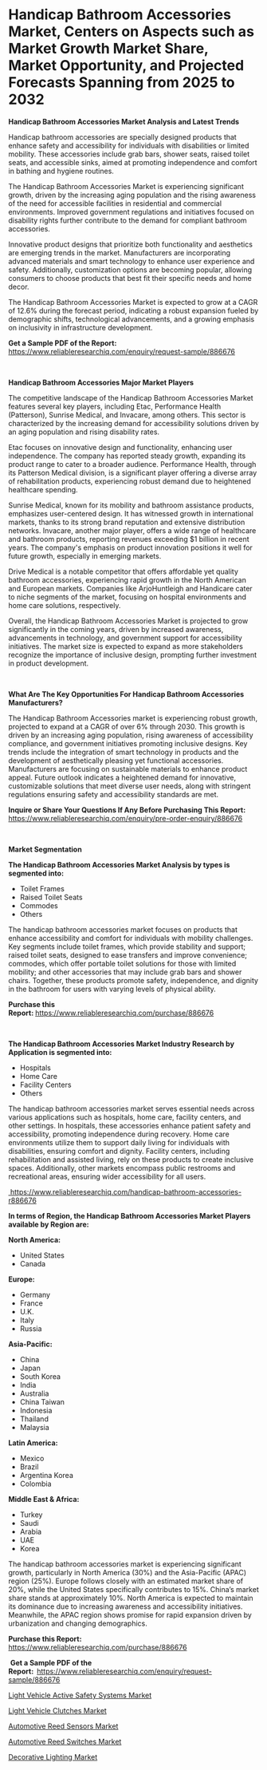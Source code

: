<p><h1>Handicap Bathroom Accessories Market, Centers on Aspects such as Market Growth Market Share, Market Opportunity, and Projected Forecasts Spanning from 2025 to 2032</h1></p><p><strong>Handicap Bathroom Accessories Market Analysis and Latest Trends</strong></p>
<p><p>Handicap bathroom accessories are specially designed products that enhance safety and accessibility for individuals with disabilities or limited mobility. These accessories include grab bars, shower seats, raised toilet seats, and accessible sinks, aimed at promoting independence and comfort in bathing and hygiene routines. </p><p>The Handicap Bathroom Accessories Market is experiencing significant growth, driven by the increasing aging population and the rising awareness of the need for accessible facilities in residential and commercial environments. Improved government regulations and initiatives focused on disability rights further contribute to the demand for compliant bathroom accessories. </p><p>Innovative product designs that prioritize both functionality and aesthetics are emerging trends in the market. Manufacturers are incorporating advanced materials and smart technology to enhance user experience and safety. Additionally, customization options are becoming popular, allowing consumers to choose products that best fit their specific needs and home decor. </p><p>The Handicap Bathroom Accessories Market is expected to grow at a CAGR of 12.6% during the forecast period, indicating a robust expansion fueled by demographic shifts, technological advancements, and a growing emphasis on inclusivity in infrastructure development.</p></p>
<p><strong>Get a Sample PDF of the Report:&nbsp;</strong> <a href="https://www.reliableresearchiq.com/enquiry/request-sample/886676?utm_campaign=2196&utm_medium=2&utm_source=Github&utm_content=ia&utm_term=06022025&utm_id=handicap-bathroom-accessories">https://www.reliableresearchiq.com/enquiry/request-sample/886676</a></p>
<p>&nbsp;</p>
<p><strong>Handicap Bathroom Accessories Major Market Players</strong></p>
<p><p>The competitive landscape of the Handicap Bathroom Accessories Market features several key players, including Etac, Performance Health (Patterson), Sunrise Medical, and Invacare, among others. This sector is characterized by the increasing demand for accessibility solutions driven by an aging population and rising disability rates.</p><p>Etac focuses on innovative design and functionality, enhancing user independence. The company has reported steady growth, expanding its product range to cater to a broader audience. Performance Health, through its Patterson Medical division, is a significant player offering a diverse array of rehabilitation products, experiencing robust demand due to heightened healthcare spending.</p><p>Sunrise Medical, known for its mobility and bathroom assistance products, emphasizes user-centered design. It has witnessed growth in international markets, thanks to its strong brand reputation and extensive distribution networks. Invacare, another major player, offers a wide range of healthcare and bathroom products, reporting revenues exceeding $1 billion in recent years. The company's emphasis on product innovation positions it well for future growth, especially in emerging markets.</p><p>Drive Medical is a notable competitor that offers affordable yet quality bathroom accessories, experiencing rapid growth in the North American and European markets. Companies like ArjoHuntleigh and Handicare cater to niche segments of the market, focusing on hospital environments and home care solutions, respectively.</p><p>Overall, the Handicap Bathroom Accessories Market is projected to grow significantly in the coming years, driven by increased awareness, advancements in technology, and government support for accessibility initiatives. The market size is expected to expand as more stakeholders recognize the importance of inclusive design, prompting further investment in product development.</p></p>
<p>&nbsp;</p>
<p><strong>What Are The Key Opportunities For Handicap Bathroom Accessories Manufacturers?</strong></p>
<p><p>The Handicap Bathroom Accessories market is experiencing robust growth, projected to expand at a CAGR of over 6% through 2030. This growth is driven by an increasing aging population, rising awareness of accessibility compliance, and government initiatives promoting inclusive designs. Key trends include the integration of smart technology in products and the development of aesthetically pleasing yet functional accessories. Manufacturers are focusing on sustainable materials to enhance product appeal. Future outlook indicates a heightened demand for innovative, customizable solutions that meet diverse user needs, along with stringent regulations ensuring safety and accessibility standards are met.</p></p>
<p><strong>Inquire or Share Your Questions If Any Before Purchasing This Report:</strong> <a href="https://www.reliableresearchiq.com/enquiry/pre-order-enquiry/886676?utm_campaign=2196&utm_medium=2&utm_source=Github&utm_content=ia&utm_term=06022025&utm_id=handicap-bathroom-accessories">https://www.reliableresearchiq.com/enquiry/pre-order-enquiry/886676</a></p>
<p>&nbsp;</p>
<p><strong>Market Segmentation</strong></p>
<p><strong>The Handicap Bathroom Accessories Market Analysis by types is segmented into:</strong></p>
<p><ul><li>Toilet Frames</li><li>Raised Toilet Seats</li><li>Commodes</li><li>Others</li></ul></p>
<p><p>The handicap bathroom accessories market focuses on products that enhance accessibility and comfort for individuals with mobility challenges. Key segments include toilet frames, which provide stability and support; raised toilet seats, designed to ease transfers and improve convenience; commodes, which offer portable toilet solutions for those with limited mobility; and other accessories that may include grab bars and shower chairs. Together, these products promote safety, independence, and dignity in the bathroom for users with varying levels of physical ability.</p></p>
<p><strong>Purchase this Report:&nbsp;</strong><a href="https://www.reliableresearchiq.com/purchase/886676?utm_campaign=2196&utm_medium=2&utm_source=Github&utm_content=ia&utm_term=06022025&utm_id=handicap-bathroom-accessories">https://www.reliableresearchiq.com/purchase/886676</a></p>
<p>&nbsp;</p>
<p><strong>The Handicap Bathroom Accessories Market Industry Research by Application is segmented into:</strong></p>
<p><ul><li>Hospitals</li><li>Home Care</li><li>Facility Centers</li><li>Others</li></ul></p>
<p><p>The handicap bathroom accessories market serves essential needs across various applications such as hospitals, home care, facility centers, and other settings. In hospitals, these accessories enhance patient safety and accessibility, promoting independence during recovery. Home care environments utilize them to support daily living for individuals with disabilities, ensuring comfort and dignity. Facility centers, including rehabilitation and assisted living, rely on these products to create inclusive spaces. Additionally, other markets encompass public restrooms and recreational areas, ensuring wider accessibility for all users.</p></p>
<p><a href="https://www.reliableresearchiq.com/handicap-bathroom-accessories-r886676?utm_campaign=2196&utm_medium=2&utm_source=Github&utm_content=ia&utm_term=06022025&utm_id=handicap-bathroom-accessories">&nbsp;https://www.reliableresearchiq.com/handicap-bathroom-accessories-r886676</a></p>
<p><strong>In terms of Region, the Handicap Bathroom Accessories Market Players available by Region are:</strong></p>
<p>
    <p> <strong> North America: </strong>
        <ul>
            <li>United States</li>
            <li>Canada</li>
        </ul>
        </p> 
    <p> <strong> Europe: </strong>
        <ul>
            <li>Germany</li>
            <li>France</li>
            <li>U.K.</li>
            <li>Italy</li>
            <li>Russia</li>
        </ul>
        </p> 
    <p> <strong> Asia-Pacific: </strong>
        <ul>
            <li>China</li>
            <li>Japan</li>
            <li>South Korea</li>
            <li>India</li>
            <li>Australia</li>
            <li>China Taiwan</li>
            <li>Indonesia</li>
            <li>Thailand</li>
            <li>Malaysia</li>
        </ul>
        </p> 
    <p> <strong> Latin America: </strong>
        <ul>
            <li>Mexico</li>
            <li>Brazil</li>
            <li>Argentina Korea</li>
            <li>Colombia</li>
        </ul>
        </p> 
    <p> <strong> Middle East & Africa: </strong>
        <ul>
            <li>Turkey</li>
            <li>Saudi</li>
            <li>Arabia</li>
            <li>UAE</li>
            <li>Korea</li>
        </ul>
    </p>
    </p>
<p><p>The handicap bathroom accessories market is experiencing significant growth, particularly in North America (30%) and the Asia-Pacific (APAC) region (25%). Europe follows closely with an estimated market share of 20%, while the United States specifically contributes to 15%. China’s market share stands at approximately 10%. North America is expected to maintain its dominance due to increasing awareness and accessibility initiatives. Meanwhile, the APAC region shows promise for rapid expansion driven by urbanization and changing demographics.</p></p>
<p><strong>Purchase this Report: </strong><a href="https://www.reliableresearchiq.com/purchase/886676?utm_campaign=2196&utm_medium=2&utm_source=Github&utm_content=ia&utm_term=06022025&utm_id=handicap-bathroom-accessories">https://www.reliableresearchiq.com/purchase/886676</a></p>
<p>&nbsp;<strong>Get a Sample PDF of the Report:&nbsp;&nbsp;</strong><a href="https://www.reliableresearchiq.com/enquiry/request-sample/886676?utm_campaign=2196&utm_medium=2&utm_source=Github&utm_content=ia&utm_term=06022025&utm_id=handicap-bathroom-accessories">https://www.reliableresearchiq.com/enquiry/request-sample/886676</a></p>
<p><strong></strong></p>
<p><p><a href="https://www.linkedin.com/pulse/size-dynamics-expected-growth-light-vehicle-active-safety-wzale?utm_campaign=2196&utm_medium=2&utm_source=Github&utm_content=ia&utm_term=06022025&utm_id=handicap-bathroom-accessories">Light Vehicle Active Safety Systems Market</a></p><p><a href="https://www.linkedin.com/pulse/light-vehicle-clutches-market-size-forecast-2025-2032-cagr-gafie?utm_campaign=2196&utm_medium=2&utm_source=Github&utm_content=ia&utm_term=06022025&utm_id=handicap-bathroom-accessories">Light Vehicle Clutches Market</a></p><p><a href="https://www.linkedin.com/pulse/automotive-reed-sensors-market-insights-revenue-forecast-8t39f?utm_campaign=2196&utm_medium=2&utm_source=Github&utm_content=ia&utm_term=06022025&utm_id=handicap-bathroom-accessories">Automotive Reed Sensors Market</a></p><p><a href="https://www.linkedin.com/pulse/automotive-reed-switches-market-evolution-future-outlook-gwnnf?utm_campaign=2196&utm_medium=2&utm_source=Github&utm_content=ia&utm_term=06022025&utm_id=handicap-bathroom-accessories">Automotive Reed Switches Market</a></p><p><a href="https://github.com/rosamariarocque98/Market-Research-Report-List-1/blob/main/decorative-lighting-market.md?utm_campaign=2196&utm_medium=2&utm_source=Github&utm_content=ia&utm_term=06022025&utm_id=handicap-bathroom-accessories">Decorative Lighting Market</a></p></p>
